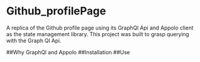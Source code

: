 # Github_profilePage
A replica of the Github profile page using its GraphQl Api and Appolo client as the state management library.
This project was built to grasp querying with the Graph Ql Api.

##Why GraphQl and Appolo
##Installation
##Use
